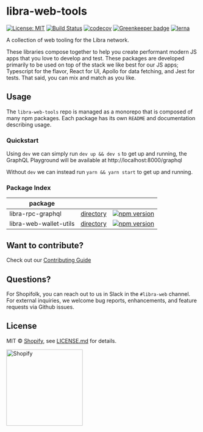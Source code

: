 [comment]: # (NOTE: This file is generated and should not be modify directly. Update `templates/ROOT_README.hbs.md` instead)
# libra-web-tools

[![License: MIT](https://img.shields.io/badge/License-MIT-green.svg)](LICENSE.md)
[![Build Status](https://travis-ci.com/Shopify/libra-web-tools.svg?branch=master)](https://travis-ci.com/github/Shopify/libra-web-tools)
[![codecov](https://codecov.io/gh/Shopify/libra-web-tools/branch/master/graph/badge.svg)](https://codecov.io/gh/Shopify/libra-web-tools)
[![Greenkeeper badge](https://badges.greenkeeper.io/Shopify/libra-web-tools.svg)](https://greenkeeper.io/)
[![lerna](https://img.shields.io/badge/maintained%20with-lerna-cc00ff.svg)](https://lernajs.io/)

A collection of web tooling for the Libra network.

These libraries compose together to help you create performant modern JS apps that you love to develop and test. These packages are developed primarily to be used on top of the stack we like best for our JS apps; Typescript for the flavor, React for UI, Apollo for data fetching, and Jest for tests. That said, you can mix and match as you like.

## Usage

The `libra-web-tools` repo is managed as a monorepo that is composed of many npm packages.
Each package has its own `README` and documentation describing usage.

### Quickstart

Using `dev` we can simply run `dev up && dev s` to get up and running, the GraphQL Playground will be available at http://localhost:8000/graphql

Without `dev` we can instead run `yarn && yarn start` to get up and running.

### Package Index

| package |     |     |
| ------- | --- | --- |
| libra-rpc-graphql | [directory](packages/libra-rpc-graphql) | [![npm version](https://badge.fury.io/js/%40shopify%2Flibra-rpc-graphql.svg)](https://badge.fury.io/js/%40shopify%2Flibra-rpc-graphql) |
| libra-web-wallet-utils | [directory](packages/libra-web-wallet-utils) | [![npm version](https://badge.fury.io/js/%40shopify%2Flibra-web-wallet-utils.svg)](https://badge.fury.io/js/%40shopify%2Flibra-web-wallet-utils) |

## Want to contribute?

Check out our [Contributing Guide](./.github/CONTRIBUTING.md)

## Questions?

For Shopifolk, you can reach out to us in Slack in the `#libra-web` channel. For external inquiries, we welcome bug reports, enhancements, and feature requests via Github issues.

## License

MIT &copy; [Shopify](https://shopify.com/), see [LICENSE.md](LICENSE.md) for details.

<a href="http://www.shopify.com/"><img src="https://cdn.shopify.com/assets2/brand-assets/shopify-logo-main-8ee1e0052baf87fd9698ceff7cbc01cc36a89170212ad227db3ff2706e89fd04.svg" alt="Shopify" width="200" /></a>
